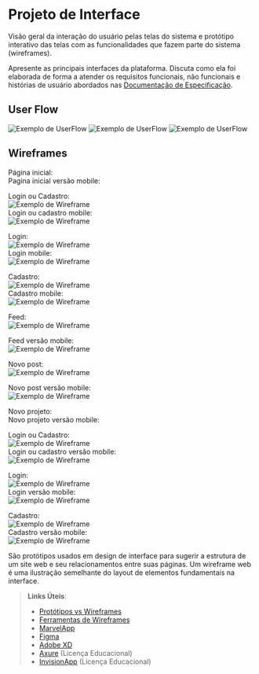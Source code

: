 
# Projeto de Interface

Visão geral da interação do usuário pelas telas do sistema e protótipo interativo das telas com as funcionalidades que fazem parte do sistema (wireframes).

 Apresente as principais interfaces da plataforma. Discuta como ela foi elaborada de forma a atender os requisitos funcionais, não funcionais e histórias de usuário abordados nas <a href="2-Especificação do Projeto.md"> Documentação de Especificação</a>.

## User Flow

![Exemplo de UserFlow](images/userflowc1.png)
![Exemplo de UserFlow](images/userflowc2.png)
![Exemplo de UserFlow](images/userflowc3.png)




## Wireframes
Página inicial:
<br />
Pagina inicial versão mobile:
<br />

Login ou Cadastro:
 <br /> 
![Exemplo de Wireframe](images/logincadastrovc.png)
 <br /> 
Login ou cadastro mobile:
 <br /> 
![Exemplo de Wireframe](images/logincadastrovm.png)
 <br /> 

Login:
 <br /> 
![Exemplo de Wireframe](images/loginvc.png)
<br /> 
Login mobile:
 <br /> 
![Exemplo de Wireframe](images/loginvm.png)
 <br /> 

Cadastro:
 <br /> 
![Exemplo de Wireframe](images/cadastrovc.png)
<br /> 
Cadastro mobile:
 <br /> 
![Exemplo de Wireframe](images/cadastrovm.png)
 <br /> 
 
Feed:
<br />
![Exemplo de Wireframe](images/Feed.png)

Feed versão mobile:
<br />
![Exemplo de Wireframe](images/Feed-versão-mobile.png)

Novo post:
<br />
![Exemplo de Wireframe](images/Novo-post.png)

Novo post versão mobile:
<br />
![Exemplo de Wireframe](images/Novo-post-mobile.png)

Novo projeto:
<br />
Novo projeto versão mobile:
<br />


Login ou Cadastro:
 <br /> 
![Exemplo de Wireframe](images/logincadastrovc.png)
 <br /> 
Login ou cadastro versão mobile:
 <br /> 
![Exemplo de Wireframe](images/logincadastrovm.png)
 <br /> 

Login:
 <br /> 
![Exemplo de Wireframe](images/loginvc.png)
<br /> 
Login versão mobile:
 <br /> 
![Exemplo de Wireframe](images/loginvm.png)
 <br /> 

Cadastro:
 <br /> 
![Exemplo de Wireframe](images/cadastrovc.png)
<br /> 
Cadastro versão mobile:
 <br /> 
![Exemplo de Wireframe](images/cadastrovm.png)
 <br /> 





São protótipos usados em design de interface para sugerir a estrutura de um site web e seu relacionamentos entre suas páginas. Um wireframe web é uma ilustração semelhante do layout de elementos fundamentais na interface.
 
> **Links Úteis**:
> - [Protótipos vs Wireframes](https://www.nngroup.com/videos/prototypes-vs-wireframes-ux-projects/)
> - [Ferramentas de Wireframes](https://rockcontent.com/blog/wireframes/)
> - [MarvelApp](https://marvelapp.com/developers/documentation/tutorials/)
> - [Figma](https://www.figma.com/)
> - [Adobe XD](https://www.adobe.com/br/products/xd.html#scroll)
> - [Axure](https://www.axure.com/edu) (Licença Educacional)
> - [InvisionApp](https://www.invisionapp.com/) (Licença Educacional)
